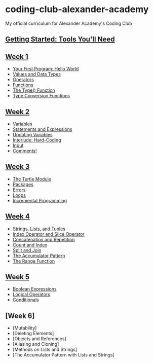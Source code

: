 # coding-club-alexander-academy

My official curriculum for Alexander Academy's Coding Club

## [Getting Started: Tools You'll Need](GettingStarted.md)

## [Week 1](Week1.md)

- [Your First Program: Hello World](Week1.md#your-first-program-hello-world)
- [Values and Data Types](Week1.md#values-and-data-types)
- [Operators](Week1.md#operators)
- [Functions](Week1.md#functions)
- [The Type() Function](Week1.md#the-type-function)
- [Type Conversion Functions](Week1.md#type-conversion-functions)

## [Week 2](Week2.md)
- [Variables](Week2.md#variables)
- [Statements and Expressions](Week2.md#statements-and-expressions)
- [Updating Variables](Week2.md#updating-variables)
- [Interlude: Hard-Coding](Week2.md#interlude-hard-coding)
- [Input](Week2.md#input)
- [Comments!](Week2.md#comments)

## [Week 3](Week3.md)
- [The Turtle Module](Week3.md#the-turtle-module)
- [Packages](Week3.md#packages)
- [Errors](Week3.md#errors)
- [Loops](Week3.md#loops)
- [Incremental Programming](Week3.md#incremental-programming)

## [Week 4](Week4.md)
- [Strings, Lists, and Tuples](Week4.md#strings-lists-and-tuples)
- [Index Operator and Slice Operator](Week4.md#index-operator-and-slice-operator)
- [Concatenation and Repetition](Week4.md#concatenation-and-repetition)
- [Count and Index](Week4.md#count-and-index)
- [Split and Join](Week4.md#split-and-join)
- [The Accumulator Pattern](Week4.md#the-accumulator-pattern)
- [The Range Function](Week4.md#the-range-function)

## [Week 5](Week5.md)
- [Boolean Expressions](Week5.md#boolean-expressions)
- [Logical Operators](Week5.md#logical-operators)
- [Conditionals](Week5.md#conditionals)

## [Week 6]
- [Mutability]
- [Deleting Elements]
- [Objects and References]
- [Aliasing and Cloning]
- [Methods on Lists and Strings]
- [The Accumulator Pattern with Lists and Strings]

